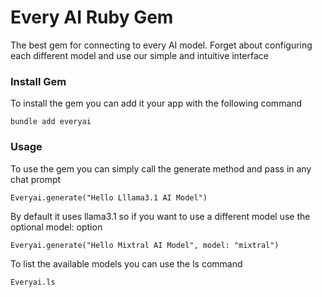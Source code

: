 # Every AI Ruby Gem

The best gem for connecting to every AI model.
Forget about configuring each different model and use our simple and intuitive interface

### Install Gem

To install the gem you can add it your app with the following command

`bundle add everyai`

### Usage

To use the gem you can simply call the generate method and pass in any chat prompt

`Everyai.generate("Hello Lllama3.1 AI Model")`

By default it uses llama3.1 so if you want to use a different model use the optional model: option

`Everyai.generate("Hello Mixtral AI Model", model: "mixtral")`

To list the available models you can use the ls command

`Everyai.ls`



